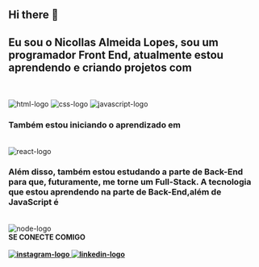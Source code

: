 ## Hi there 👋

<h2>Eu sou o Nicollas Almeida Lopes, sou um programador Front End, atualmente estou aprendendo e criando projetos com</h2> 
<br>
<br>

<img src="https://img.shields.io/badge/HTML5-E34F26?style=for-the-badge&logo=html5&logoColor=white" alt="html-logo" />
 <img src="https://img.shields.io/badge/CSS3-1572B6?style=for-the-badge&logo=css3&logoColor=white" alt="css-logo" />
  <img src="https://img.shields.io/badge/JavaScript-F7DF1E?style=for-the-badge&logo=javascript&logoColor=black" alt="javascript-logo" />
<br>
<h3>Também estou iniciando o aprendizado em</h3>  
<br>
<img src="https://img.shields.io/badge/react%20os-0088CC?style=for-the-badge&logo=reactos&logoColor=white" alt="react-logo" />
<br>
<h3>Além disso, também estou estudando a parte de Back-End para que, futuramente, me torne um Full-Stack. A tecnologia que estou aprendendo na parte de Back-End,além de JavaScript é</h3>
<br>
<img src="https://img.shields.io/badge/Node.js-43853D?style=for-the-badge&logo=node.js&logoColor=white" alt="node-logo" />
<br>
 <b> SE CONECTE COMIGO
 <br>
 <br>
 <a href="https://www.instagram.com/nicollas_14almeida/"><img src="https://img.shields.io/badge/Instagram-E4405F?style=for-the-badge&logo=instagram&logoColor=white" alt="instagram-logo"/>
 <a href="https://www.linkedin.com/in/nicollas-almeida-lopes/"><img src="https://img.shields.io/badge/LinkedIn-0077B5?style=for-the-badge&logo=linkedin&logoColor=white" alt="linkedin-logo"/>
 <br>
 <br>

 <br>
 <br>

